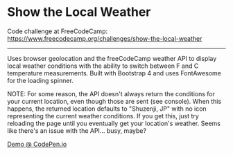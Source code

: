 # Show the Local Weather  

Code challenge at FreeCodeCamp:  
https://www.freecodecamp.org/challenges/show-the-local-weather  

---
Uses browser geolocation and the freeCodeCamp weather API to display local weather conditions with the ability to switch between F and C temperature measurements. Built with Bootstrap 4 and uses FontAwesome for the loading spinner.

NOTE: For some reason, the API doesn't always return the conditions for your current location, even though those are sent (see console). When this happens, the returned location defaults to "Shuzenji, JP" with no icon representing the current weather conditions. If you get this, just try reloading the page until you eventually get your location's weather. Seems like there's an issue with the API... busy, maybe? 


[Demo @ CodePen.io](https://codepen.io/brimarq/pen/PeOBWa)  
